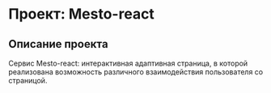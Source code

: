 # Проект: Mesto-react

## Описание проекта
Сервис Mesto-react: интерактивная адаптивная страница, в которой реализована возможность различного взаимодействия пользователя со страницой.